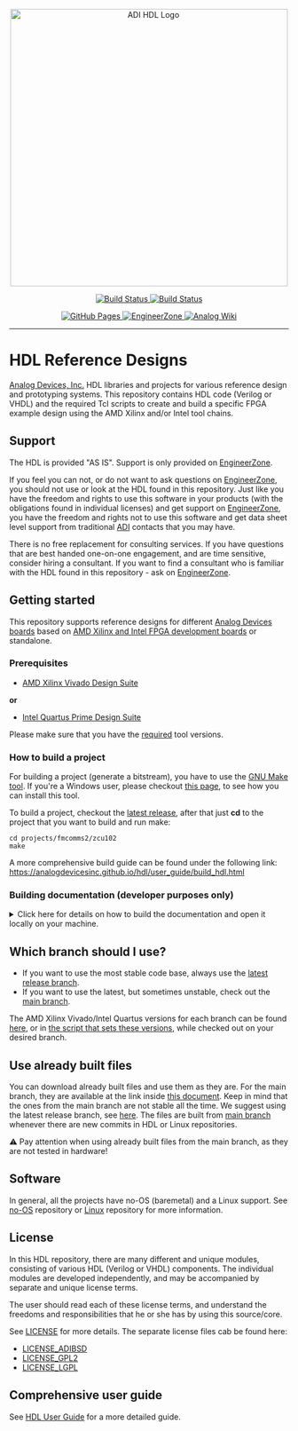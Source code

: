<p align="center">
<img src="docs/sources/HDL_logo.png" width="500" alt="ADI HDL Logo"> </br>
</p>

<p align="center">
<a href="https://github.com/analogdevicesinc/hdl/actions">
<img src="https://github.com/analogdevicesinc/hdl/actions/workflows/check_for_guideline_rules.yml/badge.svg" alt="Build Status">
</a>

<a href="https://github.com/analogdevicesinc/hdl/actions">
<img src="https://github.com/analogdevicesinc/hdl/actions/workflows/test_n_lint.yml/badge.svg" alt="Build Status">
</a>
</p>

<p align="center">
<a href="http://analogdevicesinc.github.io/hdl/">
<img alt="GitHub Pages" src="https://img.shields.io/badge/docs-GitHub%20Pages-blue.svg">
</a>

<a href="https://ez.analog.com/fpga/f/q-a">
<img alt="EngineerZone" src="https://img.shields.io/badge/Support-on%20EngineerZone-blue.svg">
</a>

<a href="https://wiki.analog.com/resources/fpga/docs/hdl">
<img alt="Analog Wiki" src="https://img.shields.io/badge/Wiki-on%20wiki.analog.com-blue.svg">
</a>
</p>

---
# HDL Reference Designs

[Analog Devices, Inc.](http://www.analog.com/en/index.html) HDL libraries and
projects for various reference design and prototyping systems.
This repository contains HDL code (Verilog or VHDL) and the required Tcl
scripts to create and build a specific FPGA example design using the AMD
Xilinx and/or Intel tool chains.

## Support

The HDL is provided "AS IS". Support is only provided on
[EngineerZone](https://ez.analog.com/community/fpga).

If you feel you can not, or do not want to ask questions on
[EngineerZone](https://ez.analog.com/community/fpga), you should not use or
look at the HDL found in this repository. Just like you have the freedom and
rights to use this software in your products (with the obligations found in
individual licenses) and get support on
[EngineerZone](https://ez.analog.com/community/fpga), you have the freedom and
rights not to use this software and get data sheet level support from traditional
[ADI](http://www.analog.com/en/index.html) contacts that you may have.

There is no free replacement for consulting services. If you have questions
that are best handed one-on-one engagement, and are time sensitive, consider
hiring a consultant. If you want to find a consultant who is familiar with
the HDL found in this repository - ask on
[EngineerZone](https://ez.analog.com/community/fpga).

## Getting started

This repository supports reference designs for different
[Analog Devices boards](../main/projects) based on
[AMD Xilinx and Intel FPGA development boards](../main/projects/common)
or standalone.

### Prerequisites

- [AMD Xilinx Vivado Design Suite](https://www.xilinx.com/support/download.html)

**or**

- [Intel Quartus Prime Design Suite](https://www.altera.com/downloads/download-center.html)

Please make sure that you have the
[required](https://github.com/analogdevicesinc/hdl/releases) tool versions.

### How to build a project

For building a project (generate a bitstream), you have to use the
[GNU Make tool](https://www.gnu.org/software/make/). If you're a Windows user,
please checkout
[this page](https://analogdevicesinc.github.io/hdl/user_guide/build_hdl.html#environment),
to see how you can install this tool.

To build a project, checkout the
[latest release](https://github.com/analogdevicesinc/hdl/releases), after that
just **cd** to the project that you want to build and run make:

```
cd projects/fmcomms2/zcu102
make
```

A more comprehensive build guide can be found under the following link:
<https://analogdevicesinc.github.io/hdl/user_guide/build_hdl.html>

### Building documentation (developer purposes only)

<details>

<summary> Click here for details on how to build the documentation and open it locally on your machine. </summary>

Ensure pip is newer than version 23.
```
pip install pip --upgrade
```
Install the documentation tools.
```
(cd docs ; pip install -r requirements.txt --upgrade)
```
Build the libraries (recommended).
```
(cd library ; make)
```
Build the documentation with Sphinx.
```
(cd docs ; make html)
```
The generated documentation will be available at `docs/_build/html`.

</details>

## Which branch should I use?

- If you want to use the most stable code base, always use the
  [latest release branch](https://github.com/analogdevicesinc/hdl/releases).
- If you want to use the latest, but sometimes unstable, check out the
  [main branch](https://github.com/analogdevicesinc/hdl/tree/main).

The AMD Xilinx Vivado/Intel Quartus versions for each branch can be found
[here](https://analogdevicesinc.github.io/hdl/user_guide/releases.html), or in
[the script that sets these versions](https://github.com/analogdevicesinc/hdl/blob/main/scripts/adi_env.tcl),
while checked out on your desired branch.

## Use already built files

You can download already built files and use them as they are.
For the main branch, they are available at the link inside
[this document](https://swdownloads.analog.com/cse/boot_partition_files/main/latest_boot.txt).
Keep in mind that the ones from the main branch are not stable all the time.
We suggest using the latest release branch, see
[here](https://analogdevicesinc.github.io/hdl/user_guide/releases.html).
The files are built from [main branch](https://github.com/analogdevicesinc/hdl/tree/main)
whenever there are new commits in HDL or Linux repositories.

:warning: Pay attention when using already built files from the main branch,
as they are not tested in hardware!

## Software

In general, all the projects have no-OS (baremetal) and a Linux support.
See [no-OS](https://github.com/analogdevicesinc/no-OS) repository or
[Linux](https://github.com/analogdevicesinc/linux) repository for more information.

## License

In this HDL repository, there are many different and unique modules, consisting
of various HDL (Verilog or VHDL) components. The individual modules are
developed independently, and may be accompanied by separate and unique license
terms.

The user should read each of these license terms, and understand the
freedoms and responsibilities that he or she has by using this source/core.

See [LICENSE](../main/LICENSE) for more details. The separate license files
cab be found here:

- [LICENSE_ADIBSD](../main/LICENSE_ADIBSD)
- [LICENSE_GPL2](../main/LICENSE_GPL2)
- [LICENSE_LGPL](../main/LICENSE_LGPL)

## Comprehensive user guide

See [HDL User Guide](https://analogdevicesinc.github.io/hdl/user_guide/build_hdl.html)
for a more detailed guide.
